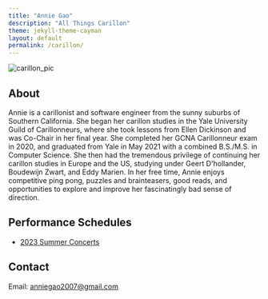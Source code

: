 ```yaml
---
title: "Annie Gao"
description: "All Things Carillon"
theme: jekyll-theme-cayman
layout: default
permalink: /carillon/
---
```

![carillon_pic](carillon_pic.jpg)

## About
Annie is a carillonist and software engineer from the sunny suburbs of Southern California. She began her carillon studies in the Yale University Guild of Carillonneurs, where she took lessons from Ellen Dickinson and was Co-Chair in her final year. She completed her GCNA Carillonneur exam in 2020, and graduated from Yale in May 2021 with a combined B.S./M.S. in Computer Science. She then had the tremendous privilege of continuing her carillon studies in Europe and the US, studying under Geert D'hollander, Boudewijn Zwart, and Eddy Marien. In her free time, Annie enjoys competitive ping pong, puzzles and brainteasers, good reads, and opportunities to explore and improve her fascinatingly bad sense of direction.

## Performance Schedules
* [2023 Summer Concerts](concerts-2023/)

## Contact
Email: anniegao2007@gmail.com
